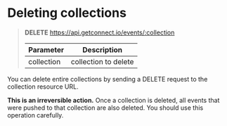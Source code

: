 # Deleting collections

> **DELETE** https://api.getconnect.io/events/:collection
>
> | Parameter                      | Description                                          |
> | ------------------------------ | ---------------------------------------------------- |
> | collection                     | collection to delete                                 |

You can delete entire collections by sending a DELETE request to the collection resource URL.

**This is an irreversible action.**  Once a collection is deleted, all events that were pushed to that collection
are also deleted.  You should use this operation carefully.
